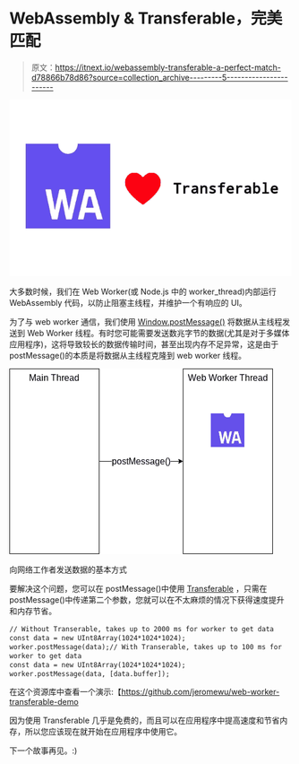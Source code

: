 # WebAssembly & Transferable，完美匹配

> 原文：<https://itnext.io/webassembly-transferable-a-perfect-match-d78866b78d86?source=collection_archive---------5----------------------->

![](img/7ee6663b85f37b0c76bd5ececb42741b.png)

大多数时候，我们在 Web Worker(或 Node.js 中的 worker_thread)内部运行 WebAssembly 代码，以防止阻塞主线程，并维护一个有响应的 UI。

为了与 web worker 通信，我们使用 [Window.postMessage()](https://developer.mozilla.org/en-US/docs/Web/API/Window/postMessage) 将数据从主线程发送到 Web Worker 线程。有时您可能需要发送数兆字节的数据(尤其是对于多媒体应用程序)，这将导致较长的数据传输时间，甚至出现内存不足异常，这是由于 postMessage()的本质是将数据从主线程克隆到 web worker 线程。

![](img/437991615054a9dceddcabd5b7eee7f1.png)

向网络工作者发送数据的基本方式

要解决这个问题，您可以在 postMessage()中使用 [Transferable](https://developer.mozilla.org/en-US/docs/Web/API/Transferable) ，只需在 postMessage()中传递第二个参数，您就可以在不太麻烦的情况下获得速度提升和内存节省。

```
// Without Transerable, takes up to 2000 ms for worker to get data
const data = new UInt8Array(1024*1024*1024);
worker.postMessage(data);// With Transerable, takes up to 100 ms for worker to get data
const data = new UInt8Array(1024*1024*1024);
worker.postMessage(data, [data.buffer]);
```

在这个资源库中查看一个演示:【https://github.com/jeromewu/web-worker-transferable-demo 

因为使用 Transferable 几乎是免费的，而且可以在应用程序中提高速度和节省内存，所以您应该现在就开始在应用程序中使用它。

下一个故事再见。:)
